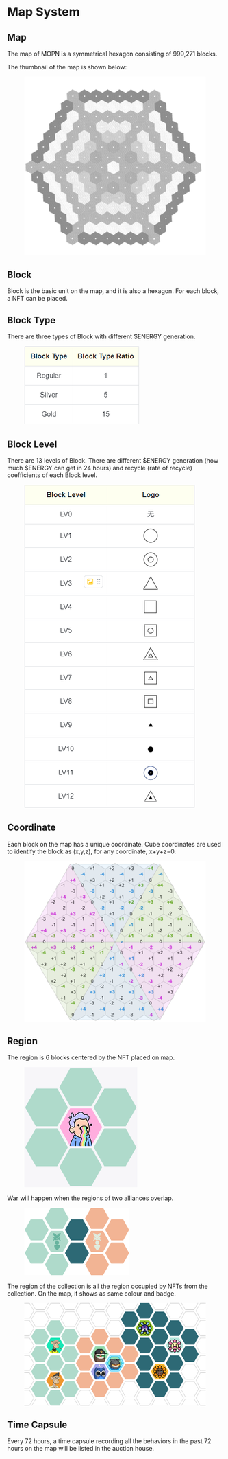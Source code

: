 # Map System

## Map

The map of MOPN is a symmetrical hexagon consisting of 999,271 blocks.&#x20;

The thumbnail of the map is shown below:

<figure><img src="../.gitbook/assets/map.png" alt=""><figcaption></figcaption></figure>

## Block

Block is the basic unit on the map, and it is also a hexagon. For each block, a NFT can be placed.

## Block Type

There are three types of Block with different $ENERGY generation.
<figure><img src="../.gitbook/assets/Block%20Type.png" alt=""><figcaption></figcaption></figure>

## Block Level

There are 13 levels of Block.
There are different $ENERGY generation (how much $ENERGY can get in 24 hours) and recycle (rate of recycle) coefficients of each Block level.
<figure><img src="../.gitbook/assets/Block%20Level.png" alt=""><figcaption></figcaption></figure>

## Coordinate

Each block on the map has a unique coordinate. Cube coordinates are used to identify the block as (x,y,z), for any coordinate, x+y+z=0.

<figure><img src="../.gitbook/assets/Coordinate.png" alt=""><figcaption></figcaption></figure>

## Region

The region is 6 blocks centered by the NFT placed on map.

<figure><img src="../.gitbook/assets/Region.png" alt=""><figcaption></figcaption></figure>

War will happen when the regions of two alliances overlap.

<figure><img src="../.gitbook/assets/two alliances overlap.png" alt=""><figcaption></figcaption></figure>

The region of the collection is all the region occupied by NFTs from the collection. On the map, it shows as same colour and badge.

<figure><img src="../.gitbook/assets/The region of the collection.png" alt=""><figcaption></figcaption></figure>

## **Time Capsule**&#x20;

Every 72 hours, a time capsule recording all the behaviors in the past 72 hours on the map will be listed in the auction house.
